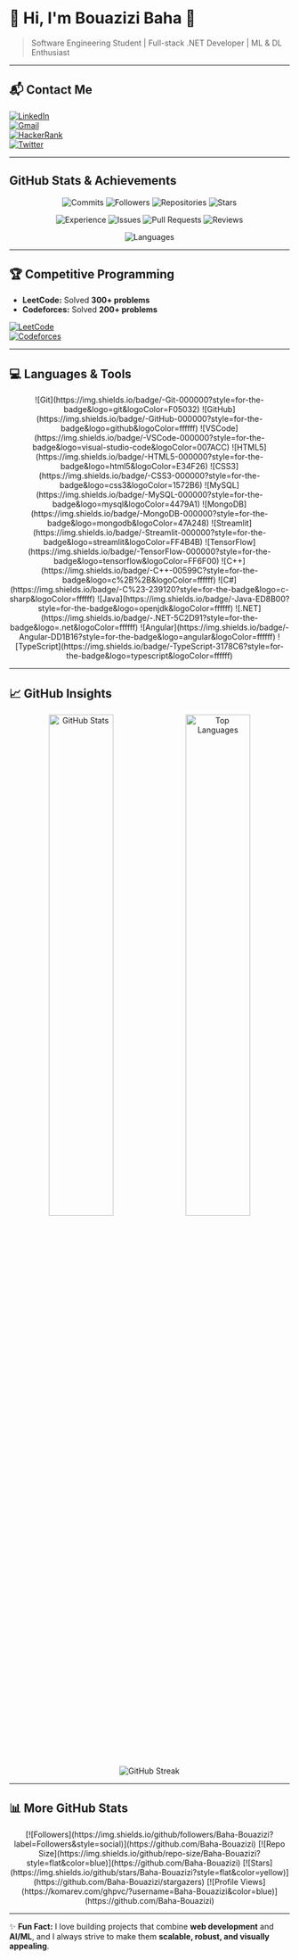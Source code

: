 # 👋 Hi, I'm Bouazizi Baha 📝

> Software Engineering Student | Full-stack .NET Developer | ML & DL Enthusiast  

---

## 📬 Contact Me

[![LinkedIn](https://img.shields.io/badge/LinkedIn-Bouazizi%20Baha-blue?logo=LinkedIn&logoColor=white)](https://www.linkedin.com/in/baha-bouazizi-95b39524b)  
[![Gmail](https://img.shields.io/badge/Gmail-Baha.Bouazizi@isimg.tn-red?logo=Gmail&logoColor=white)](mailto:Baha.Bouazizi@isimg.tn)  
[![HackerRank](https://img.shields.io/badge/HackerRank-BouaziziBaha-brightgreen?logo=HackerRank&logoColor=white)](https://www.hackerrank.com/profile/CPCISIMG_II)  
[![Twitter](https://img.shields.io/twitter/follow/BouaziziBaha?label=Follow&style=social)](https://twitter.com/BouaziziBaha)

---

##  GitHub Stats & Achievements

<p align="center">
  <img alt="Commits" src="https://img.shields.io/badge/Commits-326-blue?style=for-the-badge&logo=git">
  <img alt="Followers" src="https://img.shields.io/badge/Followers-85-green?style=for-the-badge&logo=github">
  <img alt="Repositories" src="https://img.shields.io/badge/Repositories-30-purple?style=for-the-badge&logo=github">
  <img alt="Stars" src="https://img.shields.io/badge/Stars-36-yellow?style=for-the-badge&logo=github">
</p>

<p align="center">
  <img alt="Experience" src="https://img.shields.io/badge/Experience-Junior%20Dev-orange?style=for-the-badge&logo=visual-studio-code">
  <img alt="Issues" src="https://img.shields.io/badge/Issues-1-lightgrey?style=for-the-badge&logo=github">
  <img alt="Pull Requests" src="https://img.shields.io/badge/PRs-1-lightblue?style=for-the-badge&logo=github">
  <img alt="Reviews" src="https://img.shields.io/badge/Reviews-1-darkgrey?style=for-the-badge&logo=github">
</p>

<p align="center">
  <img alt="Languages" src="https://img.shields.io/badge/MultiLanguage-12-purple?style=for-the-badge&logo=programming">
</p>

---

## 🏆 Competitive Programming

- **LeetCode:** Solved **300+ problems**  
- **Codeforces:** Solved **200+ problems**  

[![LeetCode](https://img.shields.io/badge/LeetCode-BouaziziBaha-orange?logo=leetcode&logoColor=white)](https://leetcode.com/BouaziziBaha/)  
[![Codeforces](https://img.shields.io/badge/Codeforces-BouaziziBaha-blue?logo=codeforces&logoColor=white)](https://codeforces.com/profile/BouaziziBaha)

---

## 💻 Languages & Tools

<p align="center">
  ![Git](https://img.shields.io/badge/-Git-000000?style=for-the-badge&logo=git&logoColor=F05032)
  ![GitHub](https://img.shields.io/badge/-GitHub-000000?style=for-the-badge&logo=github&logoColor=ffffff)
  ![VSCode](https://img.shields.io/badge/-VSCode-000000?style=for-the-badge&logo=visual-studio-code&logoColor=007ACC)
  ![HTML5](https://img.shields.io/badge/-HTML5-000000?style=for-the-badge&logo=html5&logoColor=E34F26)
  ![CSS3](https://img.shields.io/badge/-CSS3-000000?style=for-the-badge&logo=css3&logoColor=1572B6)
  ![MySQL](https://img.shields.io/badge/-MySQL-000000?style=for-the-badge&logo=mysql&logoColor=4479A1)
  ![MongoDB](https://img.shields.io/badge/-MongoDB-000000?style=for-the-badge&logo=mongodb&logoColor=47A248)
  ![Streamlit](https://img.shields.io/badge/-Streamlit-000000?style=for-the-badge&logo=streamlit&logoColor=FF4B4B)
  ![TensorFlow](https://img.shields.io/badge/-TensorFlow-000000?style=for-the-badge&logo=tensorflow&logoColor=FF6F00)
  ![C++](https://img.shields.io/badge/-C++-00599C?style=for-the-badge&logo=c%2B%2B&logoColor=ffffff)
  ![C#](https://img.shields.io/badge/-C%23-239120?style=for-the-badge&logo=c-sharp&logoColor=ffffff)
  ![Java](https://img.shields.io/badge/-Java-ED8B00?style=for-the-badge&logo=openjdk&logoColor=ffffff)
  ![.NET](https://img.shields.io/badge/-.NET-5C2D91?style=for-the-badge&logo=.net&logoColor=ffffff)
  ![Angular](https://img.shields.io/badge/-Angular-DD1B16?style=for-the-badge&logo=angular&logoColor=ffffff)
  ![TypeScript](https://img.shields.io/badge/-TypeScript-3178C6?style=for-the-badge&logo=typescript&logoColor=ffffff)
</p>

---

## 📈 GitHub Insights

<p align="center">
  <img alt="GitHub Stats" src="https://github-readme-stats.vercel.app/api?username=Baha-Bouazizi&show_icons=true&count_private=true&theme=radical" width="48%">
  <img alt="Top Languages" src="https://github-readme-stats.vercel.app/api/top-langs/?username=Baha-Bouazizi&layout=compact&theme=radical" width="48%">
</p>

<p align="center">
  <img alt="GitHub Streak" src="https://github-readme-streak-stats.herokuapp.com/?user=Baha-Bouazizi&theme=radical&hide_border=true">
</p>

---

## 📊 More GitHub Stats

<p align="center">
  [![Followers](https://img.shields.io/github/followers/Baha-Bouazizi?label=Followers&style=social)](https://github.com/Baha-Bouazizi)
  [![Repo Size](https://img.shields.io/github/repo-size/Baha-Bouazizi?style=flat&color=blue)](https://github.com/Baha-Bouazizi)
  [![Stars](https://img.shields.io/github/stars/Baha-Bouazizi?style=flat&color=yellow)](https://github.com/Baha-Bouazizi/stargazers)
  [![Profile Views](https://komarev.com/ghpvc/?username=Baha-Bouazizi&color=blue)](https://github.com/Baha-Bouazizi)
</p>

---

✨ **Fun Fact:** I love building projects that combine **web development** and **AI/ML**, and I always strive to make them **scalable, robust, and visually appealing**.

